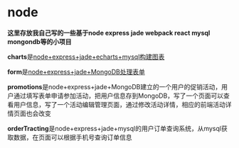 # node
**这里存放我自己写的一些基于node express jade webpack react mysql mongondb等的小项目**

**charts**是[node+express+jade+echarts+mysql构建图表](https://github.com/jiangwenjing/Blog/issues/1)

**form**是[node+express+jade+MongoDB处理表单](https://github.com/jiangwenjing/Blog/issues/2)  

**promotions**是node+express+jade+MongoDB建立的一个用户的促销活动，用户通过填写表单申请参加活动，把用户信息存到MongoDB，写了一个页面可以查看用户信息，写了一个活动编辑管理页面，通过修改活动详情，相应的前端活动详情页面也会改变  

**orderTracting**是node+express+jade+mysql的用户订单查询系统，从mysql获取数据，在页面可以根据手机号查询订单信息

